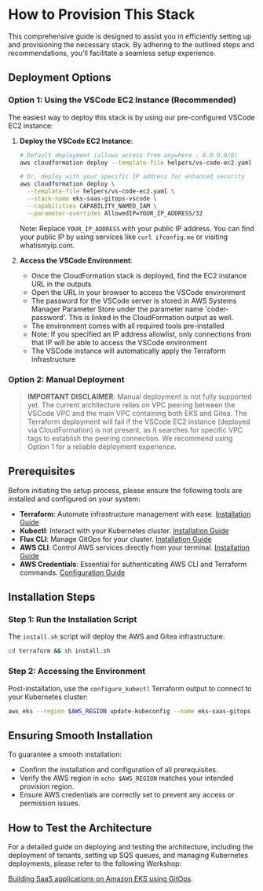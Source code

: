 # How to Provision This Stack

This comprehensive guide is designed to assist you in efficiently setting up and provisioning the necessary stack. By adhering to the outlined steps and recommendations, you'll facilitate a seamless setup experience.

## Deployment Options

### Option 1: Using the VSCode EC2 Instance (Recommended)

The easiest way to deploy this stack is by using our pre-configured VSCode EC2 instance:

1. **Deploy the VSCode EC2 Instance**:
   ```bash
   # Default deployment (allows access from anywhere - 0.0.0.0/0)
   aws cloudformation deploy --template-file helpers/vs-code-ec2.yaml --stack-name eks-saas-gitops-vscode --capabilities CAPABILITY_NAMED_IAM

   # Or, deploy with your specific IP address for enhanced security
   aws cloudformation deploy \
     --template-file helpers/vs-code-ec2.yaml \
     --stack-name eks-saas-gitops-vscode \
     --capabilities CAPABILITY_NAMED_IAM \
     --parameter-overrides AllowedIP=YOUR_IP_ADDRESS/32
   ```
   Note: Replace `YOUR_IP_ADDRESS` with your public IP address. You can find your public IP by using services like `curl ifconfig.me` or visiting whatismyip.com.

2. **Access the VSCode Environment**:
   - Once the CloudFormation stack is deployed, find the EC2 instance URL in the outputs
   - Open the URL in your browser to access the VSCode environment
   - The password for the VSCode server is stored in AWS Systems Manager Parameter Store under the parameter name 'coder-password'. This is linked in the CloudFormation output as well. 
   - The environment comes with all required tools pre-installed
   - Note: If you specified an IP address allowlist, only connections from that IP will be able to access the VSCode environment
   - The VSCode instance will automatically apply the Terraform infrastructure


### Option 2: Manual Deployment

> **IMPORTANT DISCLAIMER**: Manual deployment is not fully supported yet. The current architecture relies on VPC peering between the VSCode VPC and the main VPC containing both EKS and Gitea. The Terraform deployment will fail if the VSCode EC2 instance (deployed via CloudFormation) is not present, as it searches for specific VPC tags to establish the peering connection. We recommend using Option 1 for a reliable deployment experience.

## Prerequisites

Before initiating the setup process, please ensure the following tools are installed and configured on your system:

- **Terraform**: Automate infrastructure management with ease. [Installation Guide](https://learn.hashicorp.com/tutorials/terraform/install-cli)
- **Kubectl**: Interact with your Kubernetes cluster. [Installation Guide](https://kubernetes.io/docs/tasks/tools/)
- **Flux CLI**: Manage GitOps for your cluster. [Installation Guide](https://fluxcd.io/flux/installation/)
- **AWS CLI**: Control AWS services directly from your terminal. [Installation Guide](https://docs.aws.amazon.com/cli/latest/userguide/getting-started-install.html)
- **AWS Credentials**: Essential for authenticating AWS CLI and Terraform commands. [Configuration Guide](https://docs.aws.amazon.com/cli/latest/userguide/cli-configure-files.html)

## Installation Steps

### Step 1: Run the Installation Script
The `install.sh` script will deploy the AWS and Gitea infrastructure.

```bash
cd terraform && sh install.sh
```

### Step 2: Accessing the Environment

Post-installation, use the `configure_kubectl` Terraform output to connect to your Kubernetes cluster:

```bash
aws eks --region $AWS_REGION update-kubeconfig --name eks-saas-gitops
```

## Ensuring Smooth Installation

To guarantee a smooth installation:

- Confirm the installation and configuration of all prerequisites.
- Verify the AWS region in `echo $AWS_REGION` matches your intended provision region.
- Ensure AWS credentials are correctly set to prevent any access or permission issues.

## How to Test the Architecture

For a detailed guide on deploying and testing the architecture, including the deployment of tenants, setting up SQS queues, and managing Kubernetes deployments, please refer to the following Workshop:

[Building SaaS applications on Amazon EKS using GitOps](https://catalog.workshops.aws/eks-saas-gitops).
